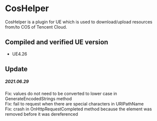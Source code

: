 # CosHelper
CosHelper is a plugin for UE which is used to download/upload resources from/to COS of Tencent Cloud.

## Compiled and verified UE version
* UE4.26

## Update
##### 2021.06.29
Fix: values do not need to be converted to lower case in GenerateEncodedStrings method  
Fix: fail to request when there are special characters in URIPathName  
Fix: crash in OnHttpRequestCompleted method because the element was removed before it was dereferenced  
